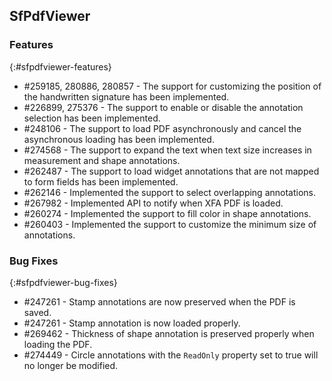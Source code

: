 ## SfPdfViewer

### Features
{:#sfpdfviewer-features}

* \#259185, 280886, 280857 - The support for customizing the position of the handwritten signature has been implemented.
* \#226899, 275376 - The support to enable or disable the annotation selection has been implemented.
* \#248106 - The support to load PDF asynchronously and cancel the asynchronous loading has been implemented.
* \#274568 - The support to expand the text when text size increases in measurement and shape annotations.
* \#262487 - The support to load widget annotations that are not mapped to form fields has been implemented.
* \#262146 - Implemented the support to select overlapping annotations.
* \#267982 - Implemented API to notify when XFA PDF is loaded.
* \#260274 - Implemented the support to fill color in shape annotations.
* \#260403 - Implemented the support to customize the minimum size of annotations.

### Bug Fixes
{:#sfpdfviewer-bug-fixes}
* \#247261 - Stamp annotations are now preserved when the PDF is saved.
* \#247261 - Stamp annotation is now loaded properly.
* \#269462 - Thickness of shape annotation is preserved properly when loading the PDF.
* \#274449 - Circle annotations with the `ReadOnly` property set to true will no longer be modified.